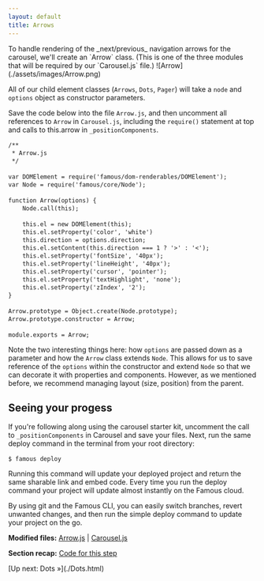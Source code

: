 ```yaml
---
layout: default
title: Arrows
---
```


<span class="intro-graf">
To handle rendering of the _next/previous_ navigation arrows for the carousel, we'll create an `Arrow` class. (This is one of the three modules that will be required by our `Carousel.js` file.)
</span>
<span class="art-insert">
![Arrow](./assets/images/Arrow.png)
</span>

<div class="sidenote--other">
<p>All of our child element classes (<code>Arrows</code>, <code>Dots</code>, <code>Pager</code>) will take a <code>node</code> and <code>options</code> object as constructor parameters.</p>
</div>

Save the code below into the file `Arrow.js`, and then uncomment all references to `Arrow` in `Carousel.js`, including the `require()` statement at top and calls to this.arrow in `_positionComponents`.

    /**
     * Arrow.js
     */

    var DOMElement = require('famous/dom-renderables/DOMElement');
    var Node = require('famous/core/Node');

    function Arrow(options) {
        Node.call(this);

        this.el = new DOMElement(this);
        this.el.setProperty('color', 'white')
        this.direction = options.direction;
        this.el.setContent(this.direction === 1 ? '>' : '<');
        this.el.setProperty('fontSize', '40px');
        this.el.setProperty('lineHeight', '40px');
        this.el.setProperty('cursor', 'pointer');
        this.el.setProperty('textHighlight', 'none');
        this.el.setProperty('zIndex', '2');
    }

    Arrow.prototype = Object.create(Node.prototype);
    Arrow.prototype.constructor = Arrow;

    module.exports = Arrow;


Note the two interesting things here: how `options` are passed down as a parameter and how the `Arrow` class extends `Node`. This allows for us to save reference of the `options` within the constructor and extend `Node` so that we can decorate it with properties and components. However, as we mentioned before, we recommend managing layout (size, position) from the parent.

## Seeing your progess

If you're following along using the carousel starter kit, uncomment the call to `_positionComponents` in Carousel and save your files. Next, run the same deploy command in the terminal from your root directory:

    $ famous deploy

Running this command will update your deployed project and return the same sharable link and embed code. Every time you run the deploy command your project will update almost instantly on the Famous cloud.

By using git and the Famous CLI, you can easily switch branches, revert unwanted changes, and then run the simple deploy command to update your project on the go.

<div class="sidenote--other">
<p><strong>Modified files:</strong> <a href="https://github.com/famous/lesson-carousel-starter-kit/blob/step4-AddArrowClass/src/carousel/Arrow.js">Arrow.js</a> | <a href="https://github.com/famous/lesson-carousel-starter-kit/blob/step4-AddArrowClass/src/carousel/Carousel.js">Carousel.js</a></p>
</div>

<div class="sidenote">
<p><strong>Section recap:</strong> <a href="https://github.com/famous/lesson-carousel-starter-kit/tree/step4-AddArrowClass">Code for this step</a></p>
</div>

<span class="cta">
[Up next: Dots &raquo;](./Dots.html)
</span>
